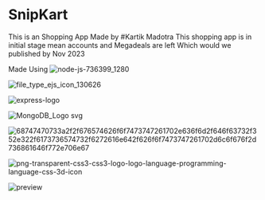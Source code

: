 # SnipKart

This is an  Shopping App Made by #Kartik Madotra 
This shopping app is in initial stage mean accounts and Megadeals are left Which would we published by Nov 2023

Made Using ![node-js-736399_1280](https://github.com/KartikMadotra/SnipKart/assets/118108726/7baa4d71-0fda-4afa-a7db-066c7e6c2885)

![file_type_ejs_icon_130626](https://github.com/KartikMadotra/SnipKart/assets/118108726/db19f008-a4b0-4544-9f06-003b05260c7c)

![express-logo](https://github.com/KartikMadotra/SnipKart/assets/118108726/d0e201f2-ae83-4843-acfb-3a073b06d254)


![MongoDB_Logo svg](https://github.com/KartikMadotra/SnipKart/assets/118108726/0d9ace2a-ec55-4f9e-a9b6-9893ee4399a0)

![68747470733a2f2f676574626f6f7473747261702e636f6d2f646f63732f352e322f6173736574732f6272616e642f626f6f7473747261702d6c6f676f2d736861646f772e706e67](https://github.com/KartikMadotra/SnipKart/assets/118108726/eb05a2b3-1cdf-4215-a53e-7f257b257da2)


![png-transparent-css3-css3-logo-logo-language-programming-language-css-3d-icon](https://github.com/KartikMadotra/SnipKart/assets/118108726/662aa8c5-7834-41da-91f8-bcb9af9ce726)


![preview](https://github.com/KartikMadotra/SnipKart/assets/118108726/6318a0e8-26f5-4b8f-b1f4-7ae13e5ed213)

